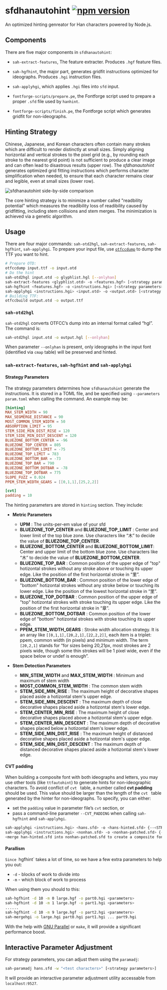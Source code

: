 # sfdhanautohint [![npm version](https://badge.fury.io/js/sfdhanautohint.svg)](https://badge.fury.io/js/sfdhanautohint)

An optimized hinting genreator for Han characters powered by Node.js.

## Components

There are five major components in `sfdhanautohint`:

- `sah-extract-features`, The feature extracter. Produces `.hgf` feature files.

- `sah-hgfhint`, the major part, generates gridfit instructions optimized for ideographs. Produces `.hgi` instruction files.
- `sah-applyhgi`, which applies `.hgi` files into `sfd` input.
- `fontforge-scripts/prepare.pe`, the Fontforge script used to prepare a proper `.sfd` file used by `hanhint`.
- `fontforge-scripts/finish.pe`, the Fontforge script which generates gridfit for non-ideographs.

## Hinting Strategy

Chinese, Japanese, and Korean characters often contain many strokes which are difficult to render distinctly at small sizes. Simply aligning horizontal and vertical strokes to the pixel grid (e.g., by rounding each stroke to the nearest grid point) is not sufficient to produce a clear image and can often lead to disastrous results (upper row). The *sfdhanautohint* generates optimized grid fitting instructions which performs character simplification when needed, to ensure that each character remains clear and legible, even at small sizes (lower row).

![sfdhanautohint side-by-side comparison](https://raw.githubusercontent.com/be5invis/sfdhanautohint/master/example-img/example.png)

The core hinting strategy is to minimize a number called "readbility potential" which measures the readibility loss of readibility caused by gridfitting, including stem collisions and stem merges. The minimization is achieved via a genetic algorithm.

## Usage

There are four major commands: `sah-otd2hgl`, `sah-extract-features`, `sah-hgfhint`, `sah-applyhgi`. To prepare your input file, use [`otfccdump`](https://github.com/caryll/otfcc) to dump the TTF you want to hint.

``` bash
# Prepare OTD:
otfccdump input.ttf -o input.otd
# Do the hint
sah-otd2hgl input.otd -o glyphlist.hgl [--onlyhan]
sah-extract-features <glyphlist.otd> -o <features.hgf> [<strategy parameters>]
sah-hgfhint <features.hgf> -o <instructions.hgi> [<strategy parameters>]
sah-applyhgi <instructions.hgi> <input.otd> -o <output.otd> [<strategy parameters>]
# Building TTF:
otfccbuild output.otd -o output.ttf
```

### `sah-otd2hgl`

`sah-otd2hgl` converts OTFCC’s dump into an internal format called “hgl”. The command is:

```bash
sah-otd2hgl input.otd -o output.hgl [--onlyhan]
```

When parameter `--onlyhan` is present, only ideographs in the input font (identified via `cmap` table) will be preserved and hinted.

### `sah-extract-features`, `sah-hgfhint` and `sah-applyhgi`

#### Strategy Parameters

The strategy parameters determines how `sfdhanautohint` generate the instructions. It is stored in a TOML file, and be specified using `--parameters param.toml` when calling the command. An example may be:

```toml
[hinting]
MAX_STEM_WIDTH = 90
MAX_SEGMERGE_DISTANCE = 90
MOST_COMMON_STEM_WIDTH = 50
ABSORPTION_LIMIT = 95
STEM_SIDE_MIN_DIST_RISE = 120
STEM_SIDE_MIN_DIST_DESCENT = 120
BLUEZONE_BOTTOM_CENTER = -96
BLUEZONE_TOP_CENTER = 805
BLUEZONE_BOTTOM_LIMIT = -75
BLUEZONE_TOP_LIMIT = 783
BLUEZONE_BOTTOM_BAR = -73
BLUEZONE_TOP_BAR = 790
BLUEZONE_BOTTOM_DOTBAR = -78
BLUEZONE_TOP_DOTBAR = 775
SLOPE_FUZZ = 0.024
PPEM_STEM_WIDTH_GEARS = [[0,1,1],[25,2,2]]

[cvt]
padding = 10
```

The hinting parameters are stored in `hinting` section. They include:

* **Metric Parameters**

  * **UPM** : The units-per-em value of your sfd
  * **BLUEZONE_TOP_CENTER** and **BLUEZONE_TOP_LIMIT** : Center and lower limit of the top blue zone. Use characters like “木” to decide the value of **BLUEZONE_TOP_CENTER**.
  * **BLUEZONE_BOTTOM_CENTER** and **BLUEZONE_BOTTOM_LIMIT**: Center and upper limit of the bottom blue zone. Use characters like “木” to decide the value of **BLUEZONE_BOTTOM_CENTER**.
  * **BLUEZONE_TOP_BAR** : Common position of the upper edge of "top" hotizontal strokes without any stroke above or touching its upper edge. Like the position of the first horizontal stroke in “里”.
  * **BLUEZONE_BOTTOM_BAR** : Common position of the lower edge of "bottom" hotizontal strokes without any stroke below or touching its lower edge. Like the position of the lowest horizontal stroke in “里”.
  * **BLUEZONE_TOP_DOTBAR** : Common position of the upper edge of "top" hotizontal strokes with stroke touching its upper edge. Like the position of the first horizontal stroke in “章”.
  * **BLUEZONE_BOTTOM_DOTBAR** : Common position of the lower edge of "bottom" hotizontal strokes with stroke touching its upper edge.
  * **PPEM_STEM_WIDTH_GEARS** : Stroke width allocation strategy. It is an array like `[[0,1,1],[20,2,1],[22,2,2]]`, each item is a triplet: ppem, common width (in pixels) and minimum width. The term `[20,2,1]` stands for “for sizes being 20,21px, most strokes are 2 pixels wide, though some thin strokes will be 1 pixel wide, even if the space below or undef is enough”.

* **Stem Detection Parameters**

  * **MIN_STEM_WIDTH** and **MAX_STEM_WIDTH** : Minimum and maximum of stem width
  * **MOST_COMMON_STEM_WIDTH** : The common stem width
  * **STEM_SIDE_MIN_RISE** : The maximum height of decorative shapes placed aside a hotizontal stem's upper edge.
  * **STEM_SIDE_MIN_DESCENT** : The maximum depth of close decorative shapes placed aside a hotizontal stem's lower edge.
  * **STEM_CENTER_MIN_RISE** : The maximum height of close decorative shapes placed above a hotizontal stem's upper edge.
  * **STEM_CENTER_MIN_DESCENT** : The maximum depth of decorative shapes placed below a hotizontal stem's lower edge.
  * **STEM_SIDE_MIN_DIST_RISE** : The maximum height of distanced decorative shapes placed aside a hotizontal stem's upper edge.
  * **STEM_SIDE_MIN_DIST_DESCENT** : The maximum depth of distanced decorative shapes placed aside a hotizontal stem's lower edge.

#### CVT padding

When building a composite font with both ideographs and letters, you may use other tools (like `ttfautohint`) to generate hints for non-ideographic characters. To avoid conflict of `cvt ` table, a number called **cvt padding** should be used. This value should be larger than the length of the `cvt ` table generated by the hinter for non-ideographs. To specify, you can either:

- set the `padding` value in parameter file’s `cvt` section, or
- pass a command-line parameter `--CVT_PADDING` when calling `sah-hgfhint` and `sah-applyhgi`.

``` bash
sah-applyhgi <instructions.hgi> <hans.sfd> -o <hans-hinted.sfd> {--<STRATEGY_PARAMETER_NAME>=<STRATEGY_PARAMETER_VALUE>}
sah-applyhgi <instructions.hgi> <nonhan.sfd> -o <nonhan-patched.sfd> {--<STRATEGY_PARAMETER_NAME>=<STRATEGY_PARAMETER_VALUE>}
<merge han-hinted.sfd into nonhan-patched.sfd to create a composite font>
```

#### Parallism

`Since `hgfhint` takes a lot of time, so we have a few extra parameters to help you out:

* `-d` - blocks of work to divide into
* `-m` - which block of work to process

When using them you should to this:

``` bash
sah-hgfhint -d 10 -m 0 large.hgf -o part0.hgi <parameters>
sah-hgfhint -d 10 -m 1 large.hgf -o part1.hgi <parameters>
......
sah-hgfhint -d 10 -m 9 large.hgf -o part2.hgi <parameters>
sah-mergehgi -o large.hgi part0.hgi part1.hgi ... part9.hgi
```

With the help with [GNU Parallel](https://gnu.org/s/parallel/) or `make`, it will provide a significant performance boost.

## Interactive Parameter Adjustment

For strategy parameters, you can adjust them using the `paramadj`:

``` bash
sah-paramadj hans.sfd -w "<test characters>" [<strategy parameters>]
```

It will provide an interactive parameter adjustment utility accessable from `localhost:9527`.
